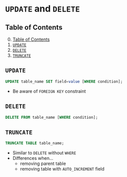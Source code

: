 # `UPDATE` and `DELETE`

## Table of Contents

0. [Table of Contents](#table-of-contents)
1. [`UPDATE`](#update)
2. [`DELETE`](#delete)
3. [`TRUNCATE`](#truncate)

## `UPDATE`

```sql
UPDATE table_name SET field=value [WHERE condition];
```
- Be aware of `FOREIGN KEY` constraint

## `DELETE`

```sql
DELETE FROM table_name [WHERE condition];
```

## `TRUNCATE`

```sql
TRUNCATE TABLE table_name;
```
- Similar to `DELETE` without `WHERE`
- Differences when...
    - removing parent table
    - removing table with `AUTO_INCREMENT` field
